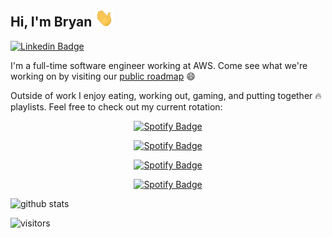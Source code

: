 ## Hi, I'm Bryan <img src="https://github.com/ABSphreak/ABSphreak/blob/master/gifs/Hi.gif" width="30px">

[![Linkedin Badge](https://img.shields.io/badge/-Bryan_Carter-blue?style=flat-square&logo=Linkedin&logoColor=white&link=https://www.linkedin.com/in/bryan-carter-a6ab245a//)](https://www.linkedin.com/in/bryan-carter-a6ab245a//)

I'm a full-time software engineer working at AWS. Come see what we're working on by visiting our [public roadmap](https://github.com/aws/ec2-spot-instances-integrations-roadmap/projects/1) 😄

Outside of work I enjoy eating, working out, gaming, and putting together 🔥  playlists. Feel free to check out my current rotation:

<div align="center">

  [![Spotify Badge](https://img.shields.io/badge/Bangas,Boppers,Vibes-%231ED760.svg?&style=flat-square&logo=spotify&logoColor=white)](https://open.spotify.com/playlist/4indEqQRNJ7bQQ6ZcFprcQ?si=9oyvyNniSjiFtp_q4WJfkg)
  
  [![Spotify Badge](https://img.shields.io/badge/Codin_Dirty-%231ED760.svg?&style=flat-square&logo=spotify&logoColor=white)](https://open.spotify.com/playlist/51HCxs296uNMU9Rm621pRr?si=T7gROZp7QeCnUVf-nCUoXg)
  
  [![Spotify Badge](https://img.shields.io/badge/trapbutter-%231ED760.svg?&style=flat-square&logo=spotify&logoColor=white)](https://open.spotify.com/playlist/3FDSgGFtuS2Bk8udDvnJFP?si=5wmwpraUT7i2Bm7FQqb9ag)
  
  [![Spotify Badge](https://img.shields.io/badge/Sometimes_I_Miss_Warped-%231ED760.svg?&style=flat-square&logo=spotify&logoColor=white)](https://open.spotify.com/playlist/2S1Ky4OlsFYV8LrtKXU2C1?si=1y1McL3LSROrsuRmBj7lgw)

</div>

![github stats](https://github-readme-stats.vercel.app/api?username=brycahta&show_icons=true)

![visitors](https://visitor-badge.glitch.me/badge?page_id=brycahta.visitor-badge)
